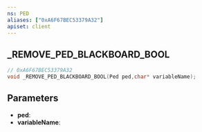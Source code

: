 ```yaml
---
ns: PED
aliases: ["0xA6F67BEC53379A32"]
apiset: client
---
```

## _REMOVE_PED_BLACKBOARD_BOOL

```c
// 0xA6F67BEC53379A32
void _REMOVE_PED_BLACKBOARD_BOOL(Ped ped,char* variableName);
```


## Parameters
* **ped**:
* **variableName**:
